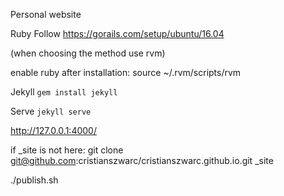 
Personal website

Ruby
Follow https://gorails.com/setup/ubuntu/16.04

(when choosing the method use rvm)

enable ruby after installation:
source ~/.rvm/scripts/rvm

Jekyll
`gem install jekyll`

Serve
`jekyll serve`

http://127.0.0.1:4000/


if _site is not here:
git clone git@github.com:cristianszwarc/cristianszwarc.github.io.git _site



./publish.sh

